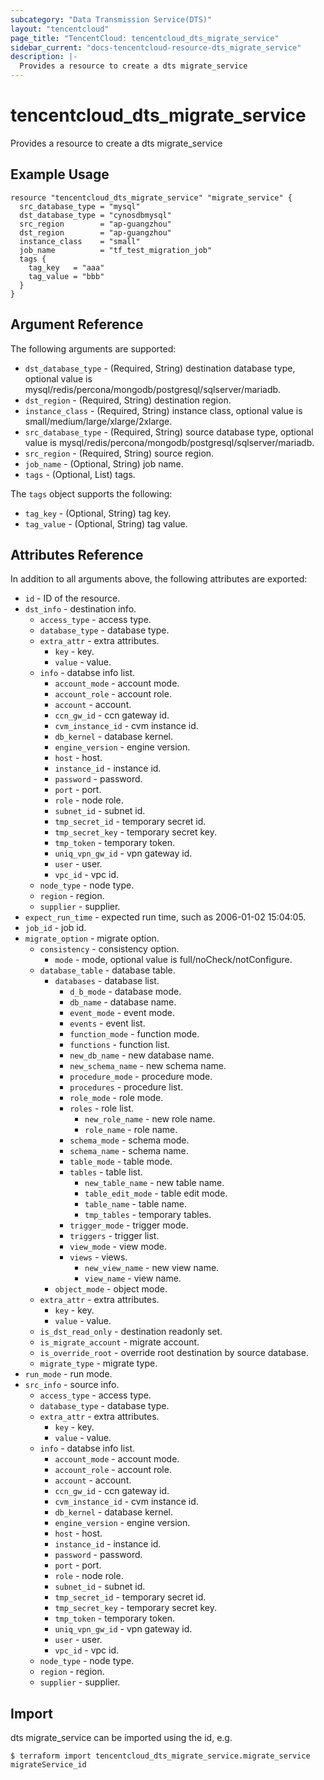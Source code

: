 ```yaml
---
subcategory: "Data Transmission Service(DTS)"
layout: "tencentcloud"
page_title: "TencentCloud: tencentcloud_dts_migrate_service"
sidebar_current: "docs-tencentcloud-resource-dts_migrate_service"
description: |-
  Provides a resource to create a dts migrate_service
---
```


# tencentcloud_dts_migrate_service

Provides a resource to create a dts migrate_service

## Example Usage

```hcl
resource "tencentcloud_dts_migrate_service" "migrate_service" {
  src_database_type = "mysql"
  dst_database_type = "cynosdbmysql"
  src_region        = "ap-guangzhou"
  dst_region        = "ap-guangzhou"
  instance_class    = "small"
  job_name          = "tf_test_migration_job"
  tags {
    tag_key   = "aaa"
    tag_value = "bbb"
  }
}
```

## Argument Reference

The following arguments are supported:

* `dst_database_type` - (Required, String) destination database type, optional value is mysql/redis/percona/mongodb/postgresql/sqlserver/mariadb.
* `dst_region` - (Required, String) destination region.
* `instance_class` - (Required, String) instance class, optional value is small/medium/large/xlarge/2xlarge.
* `src_database_type` - (Required, String) source database type, optional value is mysql/redis/percona/mongodb/postgresql/sqlserver/mariadb.
* `src_region` - (Required, String) source region.
* `job_name` - (Optional, String) job name.
* `tags` - (Optional, List) tags.

The `tags` object supports the following:

* `tag_key` - (Optional, String) tag key.
* `tag_value` - (Optional, String) tag value.

## Attributes Reference

In addition to all arguments above, the following attributes are exported:

* `id` - ID of the resource.
* `dst_info` - destination info.
  * `access_type` - access type.
  * `database_type` - database type.
  * `extra_attr` - extra attributes.
    * `key` - key.
    * `value` - value.
  * `info` - databse info list.
    * `account_mode` - account mode.
    * `account_role` - account role.
    * `account` - account.
    * `ccn_gw_id` - ccn gateway id.
    * `cvm_instance_id` - cvm instance id.
    * `db_kernel` - database kernel.
    * `engine_version` - engine version.
    * `host` - host.
    * `instance_id` - instance id.
    * `password` - password.
    * `port` - port.
    * `role` - node role.
    * `subnet_id` - subnet id.
    * `tmp_secret_id` - temporary secret id.
    * `tmp_secret_key` - temporary secret key.
    * `tmp_token` - temporary token.
    * `uniq_vpn_gw_id` - vpn gateway id.
    * `user` - user.
    * `vpc_id` - vpc id.
  * `node_type` - node type.
  * `region` - region.
  * `supplier` - supplier.
* `expect_run_time` - expected run time, such as 2006-01-02 15:04:05.
* `job_id` - job id.
* `migrate_option` - migrate option.
  * `consistency` - consistency option.
    * `mode` - mode, optional value is full/noCheck/notConfigure.
  * `database_table` - database table.
    * `databases` - database list.
      * `d_b_mode` - database mode.
      * `db_name` - database name.
      * `event_mode` - event mode.
      * `events` - event list.
      * `function_mode` - function mode.
      * `functions` - function list.
      * `new_db_name` - new database name.
      * `new_schema_name` - new schema name.
      * `procedure_mode` - procedure mode.
      * `procedures` - procedure list.
      * `role_mode` - role mode.
      * `roles` - role list.
        * `new_role_name` - new role name.
        * `role_name` - role name.
      * `schema_mode` - schema mode.
      * `schema_name` - schema name.
      * `table_mode` - table mode.
      * `tables` - table list.
        * `new_table_name` - new table name.
        * `table_edit_mode` - table edit mode.
        * `table_name` - table name.
        * `tmp_tables` - temporary tables.
      * `trigger_mode` - trigger mode.
      * `triggers` - trigger list.
      * `view_mode` - view mode.
      * `views` - views.
        * `new_view_name` - new view name.
        * `view_name` - view name.
    * `object_mode` - object mode.
  * `extra_attr` - extra attributes.
    * `key` - key.
    * `value` - value.
  * `is_dst_read_only` - destination readonly set.
  * `is_migrate_account` - migrate account.
  * `is_override_root` - override root destination by source database.
  * `migrate_type` - migrate type.
* `run_mode` - run mode.
* `src_info` - source info.
  * `access_type` - access type.
  * `database_type` - database type.
  * `extra_attr` - extra attributes.
    * `key` - key.
    * `value` - value.
  * `info` - databse info list.
    * `account_mode` - account mode.
    * `account_role` - account role.
    * `account` - account.
    * `ccn_gw_id` - ccn gateway id.
    * `cvm_instance_id` - cvm instance id.
    * `db_kernel` - database kernel.
    * `engine_version` - engine version.
    * `host` - host.
    * `instance_id` - instance id.
    * `password` - password.
    * `port` - port.
    * `role` - node role.
    * `subnet_id` - subnet id.
    * `tmp_secret_id` - temporary secret id.
    * `tmp_secret_key` - temporary secret key.
    * `tmp_token` - temporary token.
    * `uniq_vpn_gw_id` - vpn gateway id.
    * `user` - user.
    * `vpc_id` - vpc id.
  * `node_type` - node type.
  * `region` - region.
  * `supplier` - supplier.


## Import

dts migrate_service can be imported using the id, e.g.
```
$ terraform import tencentcloud_dts_migrate_service.migrate_service migrateService_id
```

